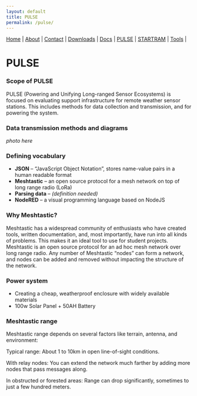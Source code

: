 ```yaml
---
layout: default
title: PULSE
permalink: /pulse/
---
```


<nav>
  <a href="{{ '/' | relative_url }}">Home</a> |
  <a href="{{ '/about/' | relative_url }}">About</a> |
  <a href="{{ '/contact/' | relative_url }}">Contact</a> |
  <a href="{{ '/downloads/' | relative_url }}">Downloads</a> |
  <a href="{{ '/docs/' | relative_url }}">Docs</a> |
  <a href="{{ '/pulse/' | relative_url }}">PULSE</a> |
  <a href="{{ '/startram/' | relative_url }}">STARTRAM</a> |
  <a href="{{ '/tools/' | relative_url }}">Tools</a> |
</nav>

# PULSE
### Scope of PULSE

PULSE (Powering and Unifying Long-ranged Sensor Ecosystems) is focused on evaluating support infrastructure for remote weather sensor stations. This includes methods for data collection and transmission, and for powering the system.

### Data transmission methods and diagrams
*photo here*

### Defining vocabulary

- **JSON** – “JavaScript Object Notation”, stores name-value pairs in a human readable format  
- **Meshtastic** – an open source protocol for a mesh network on top of long range radio (LoRa)  
- **Parsing data** – *(definition needed)*  
- **NodeRED** – a visual programming language based on NodeJS  

### Why Meshtastic?

Meshtastic has a widespread community of enthusiasts who have created tools, written documentation, and, most importantly, have run into all kinds of problems. This makes it an ideal tool to use for student projects. Meshtastic is an open source protocol for an ad hoc mesh network over long range radio. Any number of Meshtastic “nodes” can form a network, and nodes can be added and removed without impacting the structure of the network.

### Power system

- Creating a cheap, weatherproof enclosure with widely available materials  
- 100w Solar Panel + 50AH Battery  

### Meshtastic range

Meshtastic range depends on several factors like terrain, antenna, and environment:

Typical range: About 1 to 10km in open line-of-sight conditions.

With relay nodes: You can extend the network much farther by adding more nodes that pass messages along.

In obstructed or forested areas: Range can drop significantly, sometimes to just a few hundred meters.
